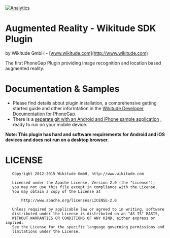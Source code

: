 
[![Analytics](https://ga-beacon.appspot.com/UA-11754809-17/wikitude-phonegap/home?pixel)](https://github.com/igrigorik/ga-beacon)


# Augmented Reality - Wikitude SDK Plugin
by Wikitude GmbH - [www.wikitude.com](http://www.wikitude.com)

The first PhoneGap Plugin providing image recognition and location based augmented reality.

# Documentation & Samples
- Please find details about plugin installation, a comprehensive getting started guide and other informtation in the [Wikitude Developer Documentation for PhoneGap](http://www.wikitude.com/developer/documentation/phonegap).
- There is a [separate git with an Android and iPhone sample application](https://github.com/Wikitude/wikitude-phonegap-samples) , ready to run on your mobile device.


**Note: This plugin has hard and software requirements for Android and iOS devices and does not run on a desktop browser.**

# LICENSE

``` 
   Copyright 2012-2015 Wikitude GmbH, http://www.wikitude.com

   Licensed under the Apache License, Version 2.0 (the "License");
   you may not use this file except in compliance with the License.
   You may obtain a copy of the License at

       http://www.apache.org/licenses/LICENSE-2.0

   Unless required by applicable law or agreed to in writing, software
   distributed under the License is distributed on an "AS IS" BASIS,
   WITHOUT WARRANTIES OR CONDITIONS OF ANY KIND, either express or implied.
   See the License for the specific language governing permissions and
   limitations under the License.
``` 
